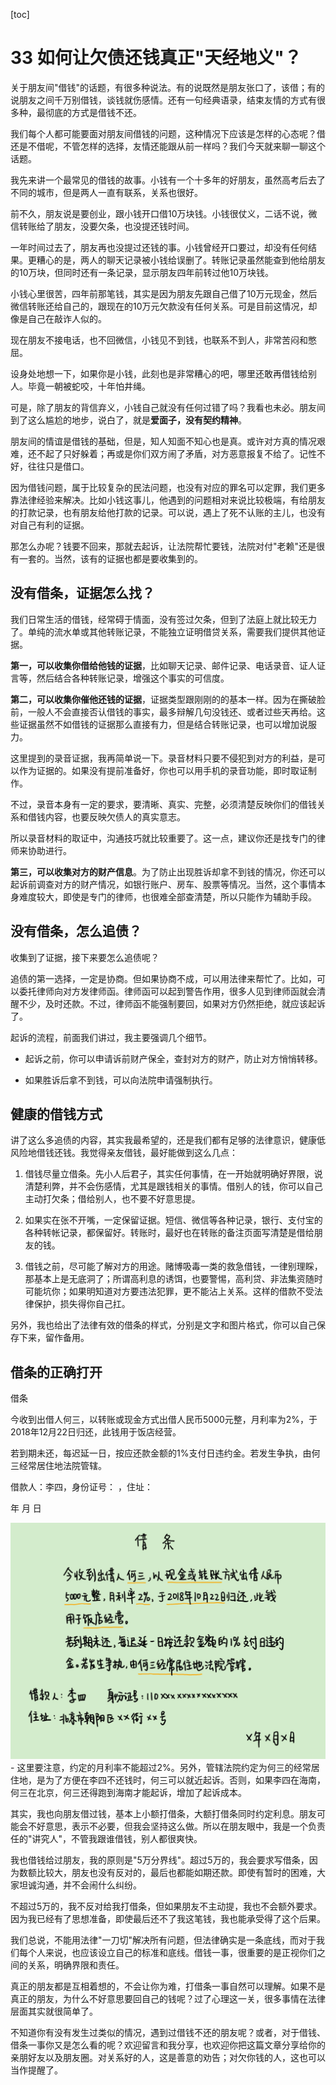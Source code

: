[toc]
# 33 如何让欠债还钱真正"天经地义"？

关于朋友间"借钱"的话题，有很多种说法。有的说既然是朋友张口了，该借；有的说朋友之间千万别借钱，谈钱就伤感情。还有一句经典语录，结束友情的方式有很多种，最彻底的方式是借钱不还。

我们每个人都可能要面对朋友间借钱的问题，这种情况下应该是怎样的心态呢？借还是不借呢，不管怎样的选择，友情还能跟从前一样吗？我们今天就来聊一聊这个话题。

我先来讲一个最常见的借钱的故事。小钱有一个十多年的好朋友，虽然高考后去了不同的城市，但是两人一直有联系，关系也很好。

前不久，朋友说是要创业，跟小钱开口借10万块钱。小钱很仗义，二话不说，微信转账给了朋友，没要欠条，也没提还钱时间。

一年时间过去了，朋友再也没提过还钱的事。小钱曾经开口要过，却没有任何结果。更糟心的是，两人的聊天记录被小钱给误删了。转账记录虽然能查到他给朋友的10万块，但同时还有一条记录，显示朋友四年前转过他10万块钱。

小钱心里很苦，四年前那笔钱，其实是因为朋友先跟自己借了10万元现金，然后微信转账还给自己的，跟现在的10万元欠款没有任何关系。可是目前这情况，却像是自己在敲诈人似的。

现在朋友不接电话，也不回微信，小钱见不到钱，也联系不到人，非常苦闷和憋屈。

设身处地想一下，如果你是小钱，此刻也是非常糟心的吧，哪里还敢再借钱给别人。毕竟一朝被蛇咬，十年怕井绳。

可是，除了朋友的背信弃义，小钱自己就没有任何过错了吗？我看也未必。朋友间到了这么尴尬的地步，说白了，就是**爱面子，没有契约精神**。

朋友间的情谊是借钱的基础，但是，知人知面不知心也是真。或许对方真的情况艰难，还不起了只好躲着；再或是你们双方闹了矛盾，对方恶意报复不给了。记性不好，往往只是借口。

因为借钱问题，属于比较复杂的民法问题，也没有对应的罪名可以定罪，我们更多靠法律经验来解决。比如小钱这事儿，他遇到的问题相对来说比较极端，有给朋友的打款记录，也有朋友给他打款的记录。可以说，遇上了死不认账的主儿，也没有对自己有利的证据。

那怎么办呢？钱要不回来，那就去起诉，让法院帮忙要钱，法院对付"老赖"还是很有一套的。当然，该有的证据也都是要收集到的。

## 没有借条，证据怎么找？

我们日常生活的借钱，经常碍于情面，没有签过欠条，但到了法庭上就比较无力了。单纯的流水单或其他转账记录，不能独立证明借贷关系，需要我们提供其他证据。

**第一，可以收集你借给他钱的证据**，比如聊天记录、邮件记录、电话录音、证人证言等，然后结合各种转账记录，增强这个事实的可信度。

**第二，可以收集你催他还钱的证据**，证据类型跟刚刚的的基本一样。因为在撕破脸前，一般人不会直接否认借钱的事实，最多辩解几句没钱还、或者过些天再给。这些证据虽然不如借钱的证据那么直接有力，但是结合转账记录，也可以增加说服力。

这里提到的录音证据，我再简单说一下。录音材料只要不侵犯到对方的利益，是可以作为证据的。如果没有提前准备好，你也可以用手机的录音功能，即时取证制作。

不过，录音本身有一定的要求，要清晰、真实、完整，必须清楚反映你们的借钱关系和借钱内容，也要反映欠债人的真实意志。

所以录音材料的取证中，沟通技巧就比较重要了。这一点，建议你还是找专门的律师来协助进行。

**第三，可以收集对方的财产信息**。为了防止出现胜诉却拿不到钱的情况，你还可以起诉前调查对方的财产情况，如银行账户、房车、股票等情况。当然，这个事情本身难度较大，即使是专门的律师，也很难全部查清楚，所以只能作为辅助手段。

## 没有借条，怎么追债？

收集到了证据，接下来要怎么追债呢？

追债的第一选择，一定是协商。但如果协商不成，可以用法律来帮忙了。比如，可以委托律师向对方发律师函。律师函可以起到警告作用，很多人见到律师函就会清醒不少，及时还款。不过，律师函不能强制要回，如果对方仍然拒绝，就应该起诉了。

起诉的流程，前面我们讲过，我主要强调几个细节。

* 起诉之前，你可以申请诉前财产保全，查封对方的财产，防止对方悄悄转移。

* 如果胜诉后拿不到钱，可以向法院申请强制执行。

## 健康的借钱方式

讲了这么多追债的内容，其实我最希望的，还是我们都有足够的法律意识，健康低风险地借钱还钱。我觉得亲友借钱，最好能做到这么几点：

1. 借钱尽量立借条。先小人后君子，其实任何事情，在一开始就明确好界限，说清楚利弊，并不会伤感情，尤其是跟钱相关的事情。借别人的钱，你可以自己主动打欠条；借给别人，也不要不好意思提。

2. 如果实在张不开嘴，一定保留证据。短信、微信等各种记录，银行、支付宝的各种转帐记录，都保留好。转账时，最好也在转账的备注页面写清楚是借给朋友的钱。

3. 借钱之前，尽可能了解对方的用途。赌博吸毒一类的救急借钱，一律别理睬，那基本上是无底洞了；所谓高利息的诱饵，也要警惕，高利贷、非法集资随时可能坑你；如果明知道对方要违法犯罪，更不能沾上关系。这样的借款不受法律保护，损失得你自己扛。

另外，我也给出了法律有效的借条的样式，分别是文字和图片格式，你可以自己保存下来，留作备用。

## 借条的正确打开

借条

今收到出借人何三，以转账或现金方式出借人民币5000元整，月利率为2%，于2018年12月22日归还，此钱用于饭店经营。

若到期未还，每迟延一日，按应还款金额的1%支付日违约金。若发生争执，由何三经常居住地法院管辖。

借款人：李四，身份证号： ，住址：

年 月 日

![](assets/f9bccf831a3a62af1c81bcb395dceb40.jpg)- 这里要注意，约定的月利率不能超过2%。另外，管辖法院约定为何三的经常居住地，是为了方便在李四不还钱时，何三可以就近起诉。否则，如果李四在海南，何三在北京，何三还得跑到海南才能起诉，增加了起诉成本。

其实，我也向朋友借过钱，基本上小额打借条，大额打借条同时约定利息。朋友可能会不好意思，表示不必要，但我会坚持这么做。所以在朋友眼中，我是一个负责任的"讲究人"，不管我跟谁借钱，别人都很爽快。

我也借钱给过朋友，我的原则是"5万分界线"。超过5万的，我会要求写借条，因为数额比较大，朋友也没有反对的，最后也都能如期还款。即使有暂时的困难，大家坦诚沟通，并不会闹什么纠纷。

不超过5万的，我不反对给我打借条，但如果朋友不主动提，我也不会额外要求。因为我已经有了思想准备，即使最后还不了我这笔钱，我也能承受得了这个后果。

我们总说，不能用法律"一刀切"解决所有问题，但法律确实是一条底线，而对于我们每个人来说，也应该设立自己的标准和底线。借钱一事，很重要的是正视你们之间的关系，明确界限和责任。

真正的朋友都是互相着想的，不会让你为难，打借条一事自然可以理解。如果不是真正的朋友，为什么不好意思要回自己的钱呢？过了心理这一关，很多事情在法律层面其实就很简单了。

不知道你有没有发生过类似的情况，遇到过借钱不还的朋友呢？或者，对于借钱、借条一事你又是怎么看的呢？欢迎留言和我分享，也欢迎你把这篇文章分享给你的亲朋好友以及朋友圈。对关系好的人，这是善意的劝告；对欠你钱的人，这也可以当作提醒了。  
